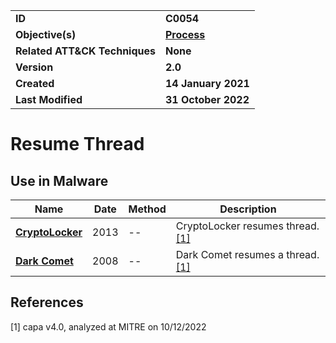 <table>
<tr>
<td><b>ID</b></td>
<td><b>C0054</b></td>
</tr>
<tr>
<td><b>Objective(s)</b></td>
<td><b><a href="../process">Process</a></b></td>
</tr>
<tr>
<td><b>Related ATT&CK Techniques</b></td>
<td><b>None</b></td>
</tr>
<tr>
<td><b>Version</b></td>
<td><b>2.0</b></td>
</tr>
<tr>
<td><b>Created</b></td>
<td><b>14 January 2021</b></td>
</tr>
<tr>
<td><b>Last Modified</b></td>
<td><b>31 October 2022</b></td>
</tr>
</table>


# Resume Thread


## Use in Malware

|Name|Date|Method|Description|
|---|---|---|---|
|[**CryptoLocker**](../xample-malware/cryptolocker.md)|2013|--|CryptoLocker resumes thread. [[1]](#1)|
|[**Dark Comet**](../xample-malware/dark-comet.md)|2008|--|Dark Comet resumes a thread. [[1]](#1)|

## References

<a name="1">[1]</a> capa v4.0, analyzed at MITRE on 10/12/2022

